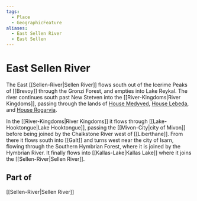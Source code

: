 ```yaml
---
tags:
  - Place
  - GeographicFeature
aliases:
  - East Sellen River
  - East Sellen
---
```

# East Sellen River
The East [[Sellen-River|Sellen River]] flows south out of the Icerime Peaks of [[Brevoy]] through the Gronzi Forest, and empties into Lake Reykal. The river continues south past New Stetven into the [[River-Kingdoms|River Kingdoms]], passing through the lands of [House Medyved](Brevoy-Nobility#Medyved), [House Lebeda](Brevoy-Nobility#Lebeda), and [House Rogarvia](Brevoy-Nobility#Rogarvia).

In the [[River-Kingdoms|River Kingdoms]] it flows through [[Lake-Hooktongue|Lake Hooktongue]], passing the [[Mivon-City|city of Mivon]] before being joined by the Chalkstone River west of [[Liberthane]]. From there it flows south into [[Galt]] and turns west near the city of Isarn, flowing through the Southern Hymbrian Forest, where it is joined by the Hymbrian River. It finally flows into [[Kallas-Lake|Kallas Lake]] where it joins the [[Sellen-River|Sellen River]].

## Part of
[[Sellen-River|Sellen River]]